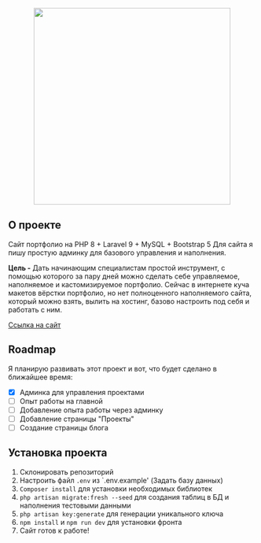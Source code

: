 <p align="center"><a href="https://laravel.com" target="_blank"><img src="https://raw.githubusercontent.com/laravel/art/master/logo-lockup/5%20SVG/2%20CMYK/1%20Full%20Color/laravel-logolockup-cmyk-red.svg" width="400"></a></p>

## О проекте

Сайт портфолио на PHP 8 + Laravel 9 + MySQL + Bootstrap 5
Для сайта я пишу простую админку для базового управления и наполнения.

**Цель -** Дать начинающим специалистам простой инструмент, с помощью которого за пару дней можно сделать себе управляемое, наполняемое и кастомизируемое портфолио.
Сейчас в интернете куча макетов вёрстки портфолио, но нет полноценного наполняемого сайта, который можно взять, вылить на хостинг, базово настроить под себя и работать с ним.


[Ссылка на сайт](https://dsoloview.ru/)

## Roadmap
Я планирую развивать этот проект и вот, что будет сделано в ближайшее время:
 - [x] Админка для управления проектами
 - [ ] Опыт работы на главной
 - [ ] Добавление опыта работы через админку
 - [ ] Добавление страницы "Проекты"
 - [ ] Создание страницы блога

## Установка проекта

1. Склонировать репозиторий
2. Настроить файл `.env` из `.env.example' (Задать базу данных)
3. `Composer install` для установки необходимых библиотек
4. `php artisan migrate:fresh --seed` для создания таблиц в БД и наполнения тестовыми данными
5. `php artisan key:generate` для генерации уникального ключа
6. `npm install` и `npm run dev` для установки фронта
7. Сайт готов к работе!
